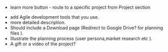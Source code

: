*  learn more button - route  to a specific project from Project section

- add Agile development tools that you use.
- more detailed description.
- Should include a Download page (Redirect to Google Drive? for planning files ).
- Illustrate the planning process (user persona,market research etc ).
- A gift or a video of the project?


